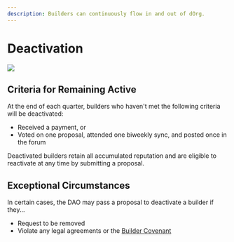 ```yaml
---
description: Builders can continuously flow in and out of dOrg.
---
```


# Deactivation

![](https://media2.giphy.com/media/TrOMR6REnWN1u/giphy.gif?cid=ecf05e475olmysndp9wciiouoodkrlec1hne62jdz46l16yp&rid=giphy.gif&ct=g)

## Criteria for Remaining Active

At the end of each quarter, builders who haven't met the following criteria will be deactivated:

* Received a payment, or
* Voted on one proposal, attended one biweekly sync, and posted once in the forum

Deactivated builders retain all accumulated reputation and are eligible to reactivate at any time by submitting a proposal.

## Exceptional Circumstances

In certain cases, the DAO may pass a proposal to deactivate a builder if they...

* Request to be removed
* Violate any legal agreements or the [Builder Covenant](covenant.md)

